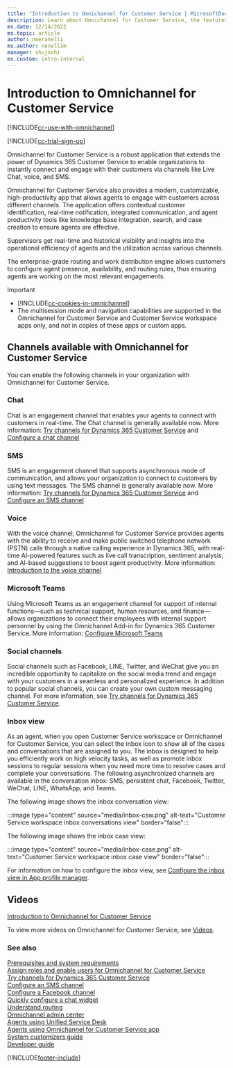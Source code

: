 ```yaml
---
title: "Introduction to Omnichannel for Customer Service | MicrosoftDocs"
description: Learn about Omnichannel for Customer Service, the features that are offered, and how they can be configured in your organization.
ms.date: 12/14/2022
ms.topic: article
author: neeranelli
ms.author: nenellim
manager: shujoshi
ms.custom: intro-internal
---
```

# Introduction to Omnichannel for Customer Service

[!INCLUDE[cc-use-with-omnichannel](../includes/cc-use-with-omnichannel.md)]

[!INCLUDE[cc-trial-sign-up](../includes/cc-trial-sign-up.md)]

Omnichannel for Customer Service is a robust application that extends the power of Dynamics 365 Customer Service to enable organizations to instantly connect and engage with their customers via channels like Live Chat, voice, and SMS.

Omnichannel for Customer Service also provides a modern, customizable, high-productivity app that allows agents to engage with customers across different channels. The application offers contextual customer identification, real-time notification, integrated communication, and agent productivity tools like knowledge base integration, search, and case creation to ensure agents are effective.

Supervisors get real-time and historical visibility and insights into the operational efficiency of agents and the utilization across various channels.

The enterprise-grade routing and work distribution engine allows customers to configure agent presence, availability, and routing rules, thus ensuring agents are working on the most relevant engagements.

> [!IMPORTANT]
>
> - [!INCLUDE[cc-cookies-in-omnichannel](../includes/cc-cookies-in-omnichannel.md)]
> - The multisession mode and navigation capabilities are supported in the Omnichannel for Customer Service and Customer Service workspace apps only, and not in copies of these apps or custom apps. 

## Channels available with Omnichannel for Customer Service

You can enable the following channels in your organization with Omnichannel for Customer Service.

### Chat

Chat is an engagement channel that enables your agents to connect with customers in real-time. The Chat channel is generally available now. More information: [Try channels for Dynamics 365 Customer Service](try-channels.md) and [Configure a chat channel](set-up-chat-widget.md)

### SMS

SMS is an engagement channel that supports asynchronous mode of communication, and allows your organization to connect to customers by using text messages. The SMS channel is generally available now. More information: [Try channels for Dynamics 365 Customer Service](try-channels.md) and [Configure an SMS channel](configure-sms-channel.md)

### Voice

With the voice channel, Omnichannel for Customer Service provides agents with the ability to receive and make public switched telephone network (PSTN) calls through a native calling experience in Dynamics 365, with real-time AI-powered features such as live call transcription, sentiment analysis, and AI-based suggestions to boost agent productivity. More information: [Introduction to the voice channel](voice-channel.md)

### Microsoft Teams

Using Microsoft Teams as an engagement channel for support of internal functions&mdash;such as technical support, human resources, and finance&mdash;allows organizations to connect their employees with internal support personnel by using the Omnichannel Add-in for Dynamics 365 Customer Service. More information: [Configure Microsoft Teams](configure-microsoft-teams.md)

### Social channels

Social channels such as Facebook, LINE, Twitter, and WeChat give you an incredible opportunity to capitalize on the social media trend and engage with your customers in a seamless and personalized experience. In addition to popular social channels, you can create your own custom messaging channel. For more information, see [Try channels for Dynamics 365 Customer Service](try-channels.md).

### Inbox view

As an agent, when you open Customer Service workspace or Omnichannel for Customer Service, you can select the inbox icon to show all of the cases and conversations that are assigned to you. The inbox is designed to help you efficiently work on high velocity tasks, as well as promote inbox sessions to regular sessions when you need more time to resolve cases and complete your conversations. The following asynchronized channels are available in the conversation inbox: SMS, persistent chat, Facebook, Twitter, WeChat, LINE, WhatsApp, and Teams.

The following image shows the inbox conversation view:

:::image type="content" source="media/inbox-csw.png" alt-text="Customer Service workspace inbox conversations view" border="false":::

The following image shows the inbox case view:

:::image type="content" source="media/inbox-case.png" alt-text="Customer Service workspace inbox case view" border="false":::

For information on how to configure the inbox view, see [Configure the inbox view in App profile manager](/dynamics365/app-profile-manager/app-profile-manager#configure-the-inbox-view).

## Videos

[Introduction to Omnichannel for Customer Service](https://go.microsoft.com/fwlink/p/?linkid=2097511)

To view more videos on Omnichannel for Customer Service, see [Videos](videos.md).

### See also

[Prerequisites and system requirements](system-requirements-omnichannel.md)  
[Assign roles and enable users for Omnichannel for Customer Service](add-users-assign-roles.md)  
[Try channels for Dynamics 365 Customer Service](try-channels.md)  
[Configure an SMS channel](configure-sms-channel.md)  
[Configure a Facebook channel](configure-facebook-channel.md)  
[Quickly configure a chat widget](configure-live-chat.md)  
[Understand routing](overview-unified-routing.md)  
[Omnichannel admin center](oc-admin-center.md)  
[Agents using Unified Service Desk](../unified-service-desk/oc-usd/omnichannel-agent.md)  
[Agents using Omnichannel for Customer Service app](omnichannel-customer-service-app-agent.md)  
[System customizers guide](omnichannel-customizer.md)  
[Developer guide](developer/omnichannel-developer.md)


[!INCLUDE[footer-include](../includes/footer-banner.md)]
